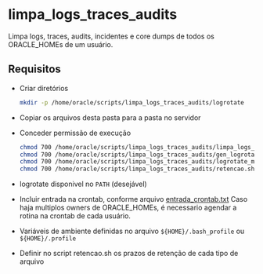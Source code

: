 # limpa_logs_traces_audits

Limpa logs, traces, audits, incidentes e core dumps de todos os ORACLE_HOMEs de um usuário.

## Requisitos

* Criar diretórios

  ```bash
  mkdir -p /home/oracle/scripts/limpa_logs_traces_audits/logrotate
  ```

* Copiar os arquivos desta pasta para a pasta no servidor

* Conceder permissão de execução

  ```bash
  chmod 700 /home/oracle/scripts/limpa_logs_traces_audits/limpa_logs_traces_audits.sh
  chmod 700 /home/oracle/scripts/limpa_logs_traces_audits/gen_logrotate_config.sh
  chmod 700 /home/oracle/scripts/limpa_logs_traces_audits/logrotate_manual.sh
  chmod 700 /home/oracle/scripts/limpa_logs_traces_audits/retencao.sh
  ```

* logrotate disponivel no `PATH` (desejável)

* Incluir entrada na crontab, conforme arquivo [entrada_crontab.txt](entrada_crontab.txt)
  Caso haja multiplos owners de ORACLE_HOMEs, é necessario agendar a rotina na crontab de cada usuário.

* Variáveis de ambiente definidas no arquivo `${HOME}/.bash_profile` ou `${HOME}/.profile`

* Definir no script retencao.sh os prazos de retenção de cada tipo de arquivo
